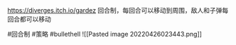 https://diverges.itch.io/gardez
回合制，每回合可以移动到周围，敌人和子弹每回合都可以移动

#回合制 #策略 #bullethell 
![[Pasted image 20220426023443.png]]